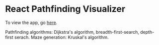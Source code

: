 # React Pathfinding Visualizer

To view the app, go [here](https://aidan-simard.github.io/Pathfinding-Visualizer/).

Pathfinding algorithms: Dijkstra's algorithm, breadth-first-search, depth-first serach.
Maze generation: Kruskal's algorithm.
